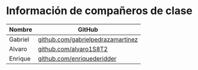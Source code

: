 # Información de compañeros de clase

| Nombre   | GitHub                                          |
|----------|-------------------------------------------------|
| Gabriel  | [github.com/gabrielpedrazamartinez](https://github.com/gabrielpedrazamartinez) |
| Alvaro   | [github.com/alvaro1S8T2](https://github.com/alvaro1S8T2)         |
| Enrique  | [github.com/enriquederidder](https://github.com/enriquederidder) |
